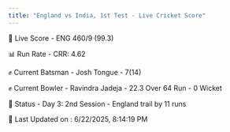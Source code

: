 ```yaml
---
title: "England vs India, 1st Test - Live Cricket Score"
---
```


🔴 Live Score - ENG 460/9 (99.3)  

📊 Run Rate - CRR: 4.62  

✊ Current Batsman - Josh Tongue - 7(14)  

✊ Current Bowler - Ravindra Jadeja - 22.3 Over 64 Run - 0 Wicket  

📑 Status - Day 3: 2nd Session - England trail by 11 runs

📝 Last Updated on : 6/22/2025, 8:14:19 PM  


